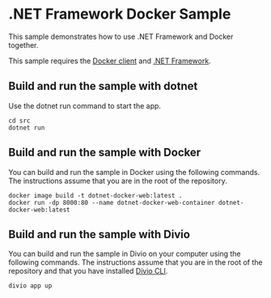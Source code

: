 
# .NET Framework Docker Sample

This sample demonstrates how to use .NET Framework and Docker together.

This sample requires the [Docker client](https://www.docker.com/products/docker-desktop/) and [.NET Framework](https://dotnet.microsoft.com/en-us/download).

## Build and run the sample with dotnet

Use the dotnet run command to start the app.

```console
cd src
dotnet run
```

## Build and run the sample with Docker

You can build and run the sample in Docker using the following commands. The instructions assume that you are in the root of the repository.

```console
docker image build -t dotnet-docker-web:latest .
docker run -dp 8000:80 --name dotnet-docker-web-container dotnet-docker-web:latest
```

## Build and run the sample with Divio

You can build and run the sample in Divio on your computer using the following commands. The instructions assume that you are in the root of the repository and that you have installed [Divio CLI](https://docs.divio.com/introduction/01-installation/).

```console
divio app up
```